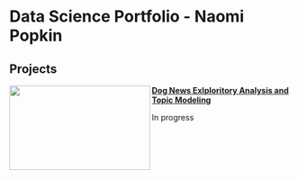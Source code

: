 # Data Science Portfolio - Naomi Popkin

## Projects

<img align="left" width="250" height="150" src=""> **[Dog News Exlploritory Analysis and Topic Modeling](https://github.com/NPopkin/DogNews)**

In progress

#
